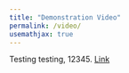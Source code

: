 ```yaml
---
title: "Demonstration Video"
permalink: /video/
usemathjax: true
---
```


Testing testing, 12345. [Link](https://www.youtube.com)